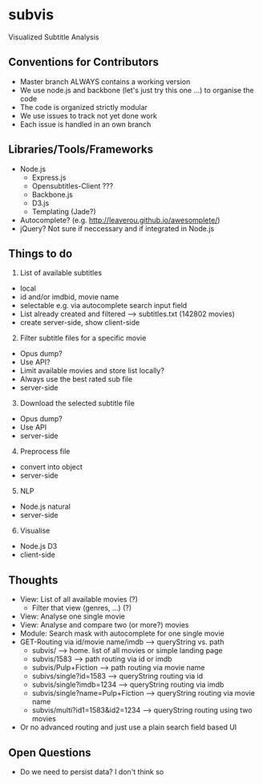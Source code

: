 # subvis
Visualized Subtitle Analysis

## Conventions for Contributors
- Master branch ALWAYS contains a working version
- We use node.js and backbone (let's just try this one ...) to organise the code
- The code is organized strictly modular
- We use issues to track not yet done work
- Each issue is handled in an own branch

## Libraries/Tools/Frameworks
- Node.js
  - Express.js
  - Opensubtitles-Client ???
  - Backbone.js
  - D3.js
  - Templating (Jade?)
- Autocomplete? (e.g. http://leaverou.github.io/awesomplete/)
- jQuery? Not sure if neccessary and if integrated in Node.js

## Things to do
1. List of available subtitles
  - local
  - id and/or imdbid, movie name
  - selectable e.g. via autocomplete search input field
  - List already created and filtered --> subtitles.txt (142802 movies)
  - create server-side, show client-side
2. Filter subtitle files for a specific movie
  - Opus dump?
  - Use API?
  - Limit available movies and store list locally?
  - Always use the best rated sub file
  - server-side
3. Download the selected subtitle file
  - Opus dump?
  - Use API
  - server-side
4. Preprocess file
  - convert into object
  - server-side
5. NLP
  - Node.js natural
  - server-side
6. Visualise
  - Node.js D3
  - client-side

## Thoughts
- View: List of all available movies (?)
  - Filter that view (genres, ...) (?)
- View: Analyse one single movie
- View: Analyse and compare two (or more?) movies
- Module: Search mask with autocomplete for one single movie
- GET-Routing via id/movie name/imdb --> queryString vs. path
  - subvis/ --> home. list of all movies or simple landing page
  - subvis/1583 --> path routing via id or imdb
  - subvis/Pulp+Fiction --> path routing via movie name
  - subivs/single?id=1583 --> queryString routing via id
  - subvis/single?imdb=1234 --> queryString routing via imdb
  - subvis/single?name=Pulp+Fiction --> queryString routing via movie name
  - subvis/multi?id1=1583&id2=1234 --> queryString routing using two movies
- Or no advanced routing and just use a plain search field based UI

## Open Questions
- Do we need to persist data? I don't think so
